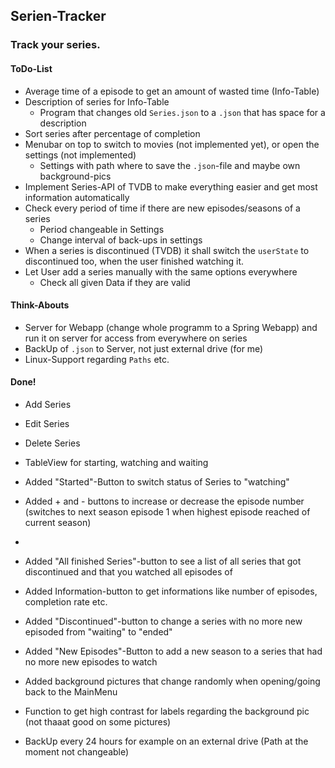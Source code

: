 ## Serien-Tracker

### Track your series.

#### ToDo-List

* Average time of a episode to get an amount of wasted time (Info-Table)
* Description of series for Info-Table
    * Program that changes old `Series.json` to a `.json` that has space for a description
* Sort series after percentage of completion
* Menubar on top to switch to movies (not implemented yet), or open the settings (not implemented)
    * Settings with path where to save the `.json`-file and maybe own background-pics
* Implement Series-API of TVDB to make everything easier and get most information automatically
* Check every period of time if there are new episodes/seasons of a series
    * Period changeable in Settings
    * Change interval of back-ups in settings  
* When a series is discontinued (TVDB) it shall switch the `userState` to discontinued too, when the user finished watching it.
* Let User add a series manually with the same options everywhere
    * Check all given Data if they are valid

#### Think-Abouts

* Server for Webapp (change whole programm to a Spring Webapp) and run it on server for access from everywhere on series
* BackUp of `.json` to Server, not just external drive (for me)
* Linux-Support regarding `Paths` etc.

#### Done!

* Add Series
* Edit Series
* Delete Series
* TableView for starting, watching and waiting
* Added "Started"-Button to switch status of Series to "watching"
* Added + and - buttons to increase or decrease the episode number (switches to next season episode 1 when highest episode reached of current season)
* 
* Added "All finished Series"-button to see a list of all series that got discontinued and that you watched all episodes of
* Added Information-button to get informations like number of episodes, completion rate etc.
* Added "Discontinued"-button to change a series with no more new episoded from "waiting" to "ended"
* Added "New Episodes"-Button to add a new season to a series that had no more new episodes to watch
* Added background pictures that change randomly when opening/going back to the MainMenu


* Function to get high contrast for labels regarding the background pic (not thaaat good on some pictures)
* BackUp every 24 hours for example on an external drive (Path at the moment not changeable)